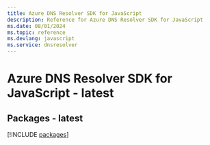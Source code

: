 ```yaml
---
title: Azure DNS Resolver SDK for JavaScript
description: Reference for Azure DNS Resolver SDK for JavaScript
ms.date: 08/01/2024
ms.topic: reference
ms.devlang: javascript
ms.service: dnsresolver
---
```

# Azure DNS Resolver SDK for JavaScript - latest
## Packages - latest
[!INCLUDE [packages](dns-resolver-index.md)]